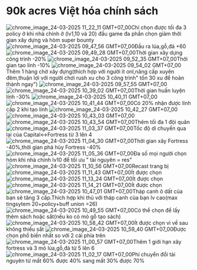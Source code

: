 # 90k acres Việt hóa chính sách
![chrome_image_24-03-2025 11_22_11 GMT+07_00](https://github.com/user-attachments/assets/ecb2ea43-7b34-4414-8b90-ea8a0730794a)Chỉ chọn được tối đa 3 policy ở khi nhà chính ở (lv1,10 và 20) đầu game đa phần chọn giảm thời gian xây dựng và hòm super bounty
![chrome_image_24-03-2025 09_47_56 GMT+07_00](https://github.com/user-attachments/assets/611b540a-93a3-495e-a984-95e93fe7162f)Đầu ra lúa,gỗ,đá +60
![chrome_image_24-03-2025 09_49_28 GMT+07_00](https://github.com/user-attachments/assets/f1c34a76-2f46-4998-ab5e-fee47e45410c)Thời gian xây dựng công trình -20%
![chrome_image_24-03-2025 09_52_35 GMT+07_00](https://github.com/user-attachments/assets/ee81a31e-a262-42dd-9d01-f3a2c1de3bc7)Thời gian tạo lính -10%
![chrome_image_24-03-2025 09_54_02 GMT+07_00](https://github.com/user-attachments/assets/eb2bc16a-ac30-4722-8562-8d4cdefd2511)Thêm 1 hàng chờ xây đựng(thích hợp với người ít onl,nâng cấp xuyên đêm,thuận lợi với người chơi rush xu cho 3 công trình" tốn 30 xu để hoàn thành ngay")
![chrome_image_24-03-2025 09_57_55 GMT+07_00](https://github.com/user-attachments/assets/4c8c681e-6d44-476c-b369-b01926ffa244)
![chrome_image_24-03-2025 10_39_02 GMT+07_00](https://github.com/user-attachments/assets/941ce285-53a2-422b-868b-958af69f9df9)Thời gian huấn luyện lính -30%
![chrome_image_24-03-2025 10_40_11 GMT+07_00](https://github.com/user-attachments/assets/cfafb296-6dca-49e6-9ce5-29885d265069)
![chrome_image_24-03-2025 10_41_44 GMT+07_00](https://github.com/user-attachments/assets/1df8e78d-1a92-4a40-bace-7fb9b87bb0e6)Có 20% nhận được lính cấp 2 khi tạo lính
![chrome_image_24-03-2025 10_42_27 GMT+07_00](https://github.com/user-attachments/assets/145a4e8e-e4c7-4540-8690-581b45e417de)
![chrome_image_24-03-2025 10_43_03 GMT+07_00](https://github.com/user-attachments/assets/575f5bac-ef42-4ccd-a743-126d7744f62d)
![chrome_image_24-03-2025 10_43_54 GMT+07_00](https://github.com/user-attachments/assets/5b85ee09-c5b5-4433-85da-5b36e2549206)Thêm tối đa 1 đội quân
![chrome_image_24-03-2025 11_03_37 GMT+07_00](https://github.com/user-attachments/assets/a6dcc587-5ba2-4007-aaa6-3254390f450a)Tốc độ di chuyển qua lại của Capital<->Fortress từ 3 lên 4
![chrome_image_24-03-2025 11_04_30 GMT+07_00](https://github.com/user-attachments/assets/d64ac41f-d8f7-47fd-b1fb-b1cdd9c9d30d)Thời gian xây Fortress -40%,thời gian phá hủy Fortress -40%
![chrome_image_24-03-2025 11_05_36 GMT+07_00](https://github.com/user-attachments/assets/5f0f1b00-bb2b-4b81-aa6f-523b9a005248)Đa số mọi người chọn hòm khi nhà chính lv10 để tối ưu " tài nguyên = res"
![chrome_image_24-03-2025 11_10_56 GMT+07_00](https://github.com/user-attachments/assets/77b61b94-7b54-4d2f-979f-fa18a149b3ef)Recast trang bị
![chrome_image_24-03-2025 11_11_43 GMT+07_00](https://github.com/user-attachments/assets/ebbaa6c6-df7b-499b-941b-9fb4db4998af)Ít được chọn
![chrome_image_24-03-2025 11_13_24 GMT+07_00](https://github.com/user-attachments/assets/ca2aba13-dfb0-44b9-9fa8-c7e2792278b8)Ít được chọn
![chrome_image_24-03-2025 11_14_21 GMT+07_00](https://github.com/user-attachments/assets/79a4bf11-8baa-428b-93ec-8fbe03392e9a)Ít được chọn
![chrome_image_24-03-2025 10_47_01 GMT+07_00](https://github.com/user-attachments/assets/286dac48-045e-4266-8010-fc17d262b17a)Tháp canh ô dất của bạn sẽ tăng 3 cấp.Thích hợp khi thủ với tháp canh của bạn lv cao(max tingsytem 20+policy+buff union =26)
![chrome_image_24-03-2025 10_49_55 GMT+07_00](https://github.com/user-attachments/assets/4879cd5d-4823-4289-9877-1901a5e16390)Có thể chọn để lấy thêm sách hoặc sắt(nếu ko có mỏ gỗ tạo sách)
![chrome_image_24-03-2025 10_58_42 GMT+07_00](https://github.com/user-attachments/assets/24663e56-a44c-4f88-8002-85919f927305)Ít được chọn vì về sau không thiếu sắt
![chrome_image_24-03-2025 10_59_40 GMT+07_00](https://github.com/user-attachments/assets/6ec82b65-7309-4e89-a408-5d9600c8e689)Được chọn phổ biến nhất so với 2 cái phía trên
![chrome_image_24-03-2025 11_00_57 GMT+07_00](https://github.com/user-attachments/assets/bb2b8338-1895-4ae3-b6b8-ddd848d0a42d)Thêm 1 giới hạn xây fortress và 3 mỏ lúa,gỗ,đá từ 5 lên 6
![chrome_image_24-03-2025 11_02_17 GMT+07_00](https://github.com/user-attachments/assets/70cc117f-e9a9-4ca5-b42e-80d068f4bcae)Phí chuyển đổi tài nguyên từ mất 60% được 40% sang mất 30% được 70%
